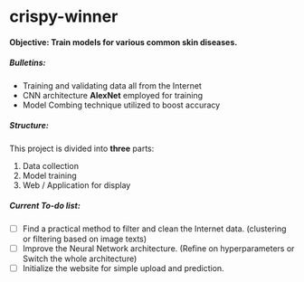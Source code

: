 # crispy-winner
#### Objective: Train models for various common skin diseases.

##### Bulletins:
- Training and validating data all from the Internet
- CNN architecture **AlexNet** employed for training
- Model Combing technique utilized to boost accuracy

##### Structure:
This project is divided into **three** parts:
1. Data collection
2. Model training
3. Web / Application for display

##### Current To-do list:
- [ ] Find a practical method to filter and clean the Internet data.
      (clustering or filtering based on image texts)
- [ ] Improve the Neural Network architecture.
      (Refine on hyperparameters or Switch the whole architecture)
- [ ] Initialize the website for simple upload and prediction.
